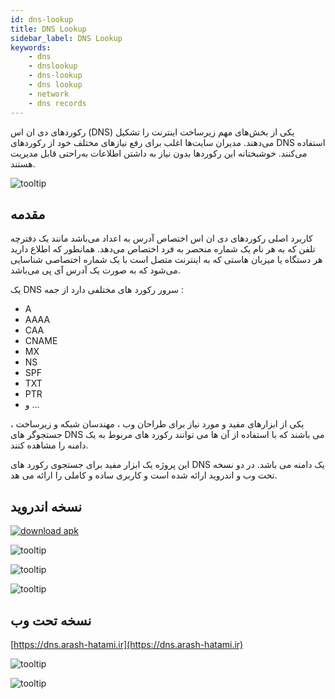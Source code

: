 ```yaml
---
id: dns-lookup
title: DNS Lookup
sidebar_label: DNS Lookup
keywords:
    - dns
    - dnslookup
    - dns-lookup
    - dns lookup
    - network
    - dns records
---
```


رکوردهای دی ان اس (DNS) یکی از بخش‌های مهم زیرساخت اینترنت را تشکیل می‌دهند. مدیران سایت‌ها اغلب برای رفع نیازهای مختلف خود از رکوردهای DNS استفاده می‌کنند. خوشبختانه این رکوردها بدون نیاز به داشتن اطلاعات به‌راحتی قابل مدیریت هستند.

![tooltip](/img/doc/3.jpg)

## مقدمه

کاربرد اصلی رکوردهای دی ان اس اختصاص آدرس به اعداد می‌باشد مانند یک دفترچه تلفن که به هر نام یک شماره منحصر به فرد اختصاص می‌دهد. همانطور که اطلاع دارید هر دستگاه یا میزبان هاستی که به اینترنت متصل است با یک شماره اختصاصی شناسایی می‌شود که به صورت یک آدرس آی پی می‌باشد.

یک DNS سرور رکورد های مختلفی دارد از جمه :

-   A
-   AAAA
-   CAA
-   CNAME
-   MX
-   NS
-   SPF
-   TXT
-   PTR
-   و ...

یکی از ابزارهای مفید و مورد نیاز برای طراحان وب ، مهندسان شبکه و زیرساخت ، جستجوگر های DNS می باشند که با استفاده از آن ها می توانند رکورد های مربوط به یک دامنه را مشاهده کنند.

این پروژه یک ابزار مفید برای جستجوی رکورد های DNS یک دامنه می باشد. در دو نسخه تحت وب و اندروید ارائه شده است و کاربری ساده و کاملی را ارائه می هد.

## نسخه اندروید

[![download apk](/img/badge-cafebazaar.png#small)](https://cafebazaar.ir/app/ir.hatamiarash.dnslookup)

![tooltip](/img/doc/4.jpg#project)

![tooltip](/img/doc/5.jpg#project)

![tooltip](/img/doc/6.jpg#project)

## نسخه تحت وب

[https://dns.arash-hatami.ir](https://dns.arash-hatami.ir)

![tooltip](/img/doc/7.jpg)

![tooltip](/img/doc/8.jpg)
